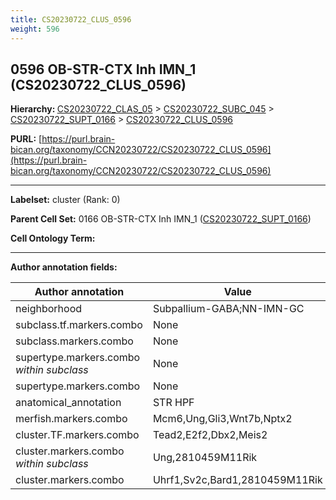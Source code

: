 ```yaml
---
title: CS20230722_CLUS_0596
weight: 596
---
```

## 0596 OB-STR-CTX Inh IMN_1 (CS20230722_CLUS_0596)
<b>Hierarchy: </b>
[CS20230722_CLAS_05](../CS20230722_CLAS_05) >
[CS20230722_SUBC_045](../CS20230722_SUBC_045) >
[CS20230722_SUPT_0166](../CS20230722_SUPT_0166) >
[CS20230722_CLUS_0596](../CS20230722_CLUS_0596)

**PURL:** [https://purl.brain-bican.org/taxonomy/CCN20230722/CS20230722_CLUS_0596](https://purl.brain-bican.org/taxonomy/CCN20230722/CS20230722_CLUS_0596)

---


**Labelset:** cluster (Rank: 0)

**Parent Cell Set:** 0166 OB-STR-CTX Inh IMN_1 ([CS20230722_SUPT_0166](../CS20230722_SUPT_0166))



**Cell Ontology Term:** 

[MARKER GENES.]: #


---

[TRANSFERRED ANNOTATIONS.]: #


[AUTHOR ANNOTATION FIELDS.]: #


**Author annotation fields:**

| Author annotation | Value |
|-------------------|-------|
|neighborhood|Subpallium-GABA;NN-IMN-GC|
|subclass.tf.markers.combo|None|
|subclass.markers.combo|None|
|supertype.markers.combo _within subclass_|None|
|supertype.markers.combo|None|
|anatomical_annotation|STR HPF|
|merfish.markers.combo|Mcm6,Ung,Gli3,Wnt7b,Nptx2|
|cluster.TF.markers.combo|Tead2,E2f2,Dbx2,Meis2|
|cluster.markers.combo _within subclass_|Ung,2810459M11Rik|
|cluster.markers.combo|Uhrf1,Sv2c,Bard1,2810459M11Rik|
